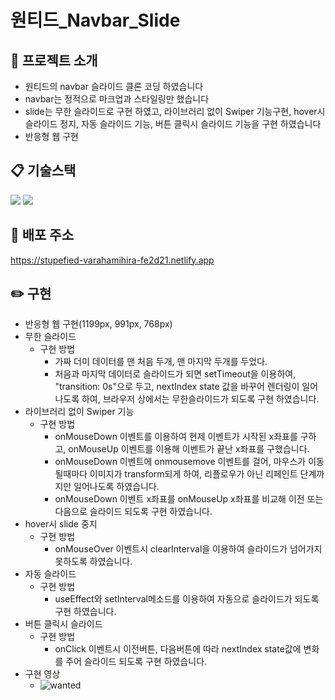 # 원티드_Navbar_Slide

## :raised_hands: 프로젝트 소개
* 원티드의 navbar 슬라이드 클론 코딩 하였습니다
* navbar는 정적으로 마크업과 스타일링만 했습니다
* slide는 무한 슬라이드로 구현 하였고, 라이브러리 없이 Swiper 기능구현, hover시 슬라이드 정지, 자동 슬라이드 기능, 버튼 클릭시 슬라이드 기능을 구현 하였습니다
* 반응형 웹 구현

## :clipboard: 기술스택
<img src="https://img.shields.io/badge/react-61DAFB?style=for-the-badge&logo=react&logoColor=black"> <img src="https://img.shields.io/badge/styled_components-DB7093?style=for-the-badge&logo=styled-components&logoColor=white">

## :paperclip: 배포 주소
https://stupefied-varahamihira-fe2d21.netlify.app

## :pencil2: 구현
  * 반응형 웹 구현(1199px, 991px, 768px)
  * 무한 슬라이드
    * 구현 방법
      * 가짜 더미 데이터를 맨 처음 두개, 맨 마지막 두개를 두었다.
      * 처음과 마지막 데이터로 슬라이드가 되면 setTimeout을 이용하여, "transition: 0s"으로 두고, nextIndex state 값을 바꾸어 렌더링이 일어나도록 하여, 브라우저 상에서는 무한슬라이드가 되도록 구현 하였습니다.
  * 라이브러리 없이 Swiper 기능
    * 구현 방법
      * onMouseDown 이벤트를 이용하여 현제 이벤트가 시작된 x좌표를 구하고, onMouseUp 이벤트를 이용해 이벤트가 끝난 x좌표를 구했습니다.
      * onMouseDown 이벤트에 onmousemove 이벤트를 걸어, 마우스가 이동될때마다 이미지가 transform되게 하여, 리플로우가 아닌 리페인트 단계까지만 일어나도록 하였습니다.
      * onMouseDown 이벤트 x좌표를 onMouseUp x좌표를 비교해 이전 또는 다음으로 슬라이드 되도록 구현 하였습니다.
  * hover시 slide 중지
    * 구현 방법
      * onMouseOver 이벤트시 clearInterval을 이용하여 슬라이드가 넘어가지 못하도록 하였습니다.
  * 자동 슬라이드
    * 구현 방법
      * useEffect와 setInterval메소드를 이용하여 자동으로 슬라이드가 되도록 구현 하였습니다.
  * 버튼 클릭시 슬라이드
    * 구현 방법
      * onClick 이벤트시 이전버튼, 다음버튼에 따라 nextIndex state값에 변화를 주어 슬라이드 되도록 구현 하였습니다.
  * 구현 영상
    * ![wanted](https://user-images.githubusercontent.com/87363129/159670689-dddcd9c6-bbf8-4a84-a3fb-55f2bbbaa3d4.gif)
